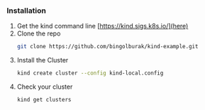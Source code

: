 
### Installation

1. Get the kind command line [https://kind.sigs.k8s.io/](here)
2. Clone the repo
   ```sh
   git clone https://github.com/bingolburak/kind-example.git
   ```
3. Install the Cluster
   ```sh
   kind create cluster --config kind-local.config
   ```
4. Check your cluster
   ```sh
   kind get clusters
   ```
